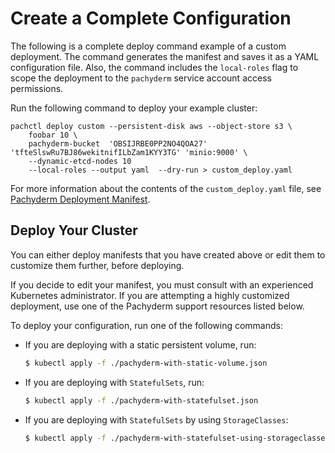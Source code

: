 # Create a Complete Configuration

The following is a complete deploy command example of a
custom deployment. The command generates the manifest
and saves it as a YAML configuration file.
Also, the command includes the `local-roles` flag
to scope the deployment to the `pachyderm` service
account access permissions.

Run the following command to deploy your example cluster:

```
pachctl deploy custom --persistent-disk aws --object-store s3 \
    foobar 10 \
    pachyderm-bucket  'OBSIJRBE0PP2NO4QOA27' 'tfteSlswRu7BJ86wekitnifILbZam1KYY3TG' 'minio:9000' \
    --dynamic-etcd-nodes 10
    --local-roles --output yaml  --dry-run > custom_deploy.yaml
```

For more information about the contents of the `custom_deploy.yaml` file,
see [Pachyderm Deployment Manifest](deploy_custom_pachyderm_deployment_manifest.html).

## Deploy Your Cluster

You can either deploy manifests that you have created above
or edit them to customize them further, before deploying.

If you decide to edit your manifest, you must consult with an
experienced Kubernetes administrator.
If you are attempting a highly customized deployment,
use one of the Pachyderm support resources listed below.

To deploy your configuration, run one of the following commands:

* If you are deploying with a static persistent volume, run:

  ```bash
  $ kubectl apply -f ./pachyderm-with-static-volume.json
  ```
* If you are deploying with `StatefulSets`, run:

  ```bash
  $ kubectl apply -f ./pachyderm-with-statefulset.json
  ```

* If you are deploying with `StatefulSets` by using `StorageClasses`:

  ```bash
  $ kubectl apply -f ./pachyderm-with-statefulset-using-storageclasses.json
  ```
